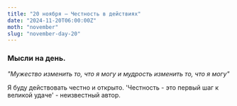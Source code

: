 ```yaml
---
title: "20 ноября – Честность в действиях"
date: "2024-11-20T06:00:00Z"
moth: "november"
slug: "november-day-20"
---
```


### Мысли на день. 
_"Мужество изменить то, что я могу и мудрость изменить то, что я могу"_

Я буду действовать честно и открыто. 'Честность - это первый шаг к великой удаче' - неизвестный автор.
